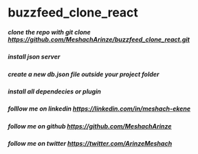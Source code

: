 # buzzfeed_clone_react

##### clone the repo with git clone https://github.com/MeshachArinze/buzzfeed_clone_react.git

##### install json server 

##### create a new db.json file outside your project folder

##### install all dependecies or plugin

##### folllow me on linkedin https://linkedin.com/in/meshach-ekene

##### follow me on github https://github.com/MeshachArinze

##### follow me on twitter https://twitter.com/ArinzeMeshach